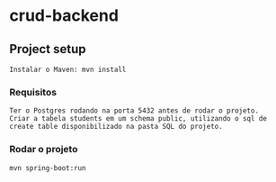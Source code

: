# crud-backend

## Project setup
```
Instalar o Maven: mvn install
```

### Requisitos
```
Ter o Postgres rodando na porta 5432 antes de rodar o projeto.
Criar a tabela students em um schema public, utilizando o sql de create table disponibilizado na pasta SQL do projeto.
```

### Rodar o projeto
```
mvn spring-boot:run
```
